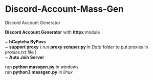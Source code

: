 # Discord-Account-Mass-Gen
Discord Account Generator  

__Discord Account Generator__ with **httpx** module  

~ **hCaptcha ByPass**  
~ **support proxy**  ( run **proxy scraper.py** in _Data_ folder to put proxies in *proxies.txt* file )  
~ **Auto Join Server**  
  
run **python massgen.py** in *windows*    
run **python3 massgen.py** in *linux*    

